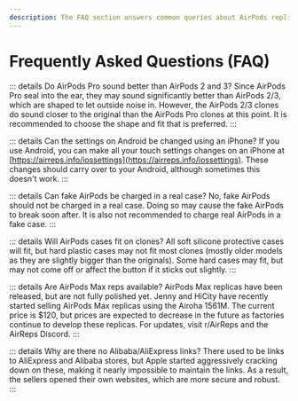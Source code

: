 ```yaml
---
description: The FAQ section answers common queries about AirPods replicas, including sound quality comparisons, settings changes, compatibility with real AirPods cases, the availability of AirPods Max replicas, and more.
---
```


# Frequently Asked Questions (FAQ)

::: details Do AirPods Pro sound better than AirPods 2 and 3?
Since AirPods Pro seal into the ear, they may sound significantly better than AirPods 2/3, which are shaped to let outside noise in. However, the AirPods 2/3 clones do sound closer to the original than the AirPods Pro clones at this point. It is recommended to choose the shape and fit that is preferred.
:::

::: details Can the settings on Android be changed using an iPhone?
If you use Android, you can make all your touch settings changes on an iPhone at [https://airreps.info/iossettings](https://airreps.info/iossettings). These changes should carry over to your Android, although sometimes this doesn't work.
:::

::: details Can fake AirPods be charged in a real case?
No, fake AirPods should not be charged in a real case. Doing so may cause the fake AirPods to break soon after. It is also not recommended to charge real AirPods in a fake case.
:::

::: details Will AirPods cases fit on clones?
All soft silicone protective cases will fit, but hard plastic cases may not fit most clones (mostly older models as they are slightly bigger than the originals). Some hard cases may fit, but may not come off or affect the button if it sticks out slightly.
:::

::: details Are AirPods Max reps available?
AirPods Max replicas have been released, but are not fully polished yet. Jenny and HiCity have recently started selling AirPods Max replicas using the Airoha 1561M. The current price is $120, but prices are expected to decrease in the future as factories continue to develop these replicas. For updates, visit r/AirReps and the AirReps Discord.
:::

::: details Why are there no Alibaba/AliExpress links?
There used to be links to AliExpress and Alibaba stores, but Apple started aggressively cracking down on these, making it nearly impossible to maintain the links. As a result, the sellers opened their own websites, which are more secure and robust.
:::
